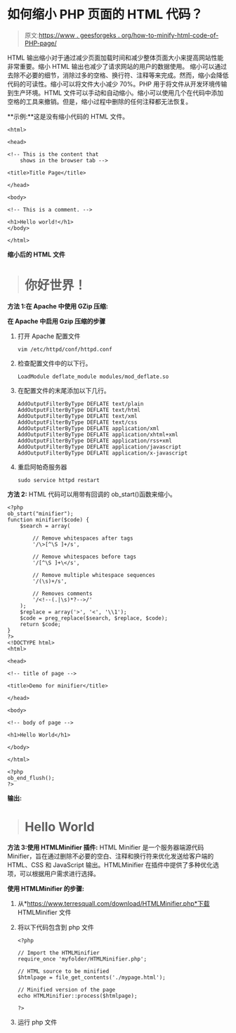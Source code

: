 # 如何缩小 PHP 页面的 HTML 代码？

> 原文:[https://www . geesforgeks . org/how-to-minify-html-code-of-PHP-page/](https://www.geeksforgeeks.org/how-to-minify-html-code-of-php-page/)

HTML 输出缩小对于通过减少页面加载时间和减少整体页面大小来提高网站性能非常重要。缩小 HTML 输出也减少了请求网站的用户的数据使用。
缩小可以通过去除不必要的细节，消除过多的空格、换行符、注释等来完成。然而，缩小会降低代码的可读性。缩小可以将文件大小减少 70%。PHP 用于将文件从开发环境传输到生产环境。HTML 文件可以手动和自动缩小。缩小可以使用几个在代码中添加空格的工具来撤销。但是，缩小过程中删除的任何注释都无法恢复。

**示例:**这是没有缩小代码的 HTML 文件。

```
<html>

<head>

<!-- This is the content that 
    shows in the browser tab -->

<title>Title Page</title>

</head>

<body>

<!-- This is a comment. -->

<h1>Hello world!</h1>
</body>

</html>
```

**缩小后的 HTML 文件**

> <title>扉页</title>
> 
> # 你好世界！

**方法 1:在 Apache 中使用 GZip 压缩:**

**在 Apache 中启用 Gzip 压缩的步骤**

1.  打开 Apache 配置文件

    ```
    vim /etc/httpd/conf/httpd.conf 
    ```

2.  检查配置文件中的以下行。

    ```
    LoadModule deflate_module modules/mod_deflate.so
    ```

3.  在配置文件的末尾添加以下几行。

    ```
    AddOutputFilterByType DEFLATE text/plain
    AddOutputFilterByType DEFLATE text/html
    AddOutputFilterByType DEFLATE text/xml
    AddOutputFilterByType DEFLATE text/css
    AddOutputFilterByType DEFLATE application/xml
    AddOutputFilterByType DEFLATE application/xhtml+xml
    AddOutputFilterByType DEFLATE application/rss+xml
    AddOutputFilterByType DEFLATE application/javascript
    AddOutputFilterByType DEFLATE application/x-javascript

    ```

4.  重启阿帕奇服务器

    ```
    sudo service httpd restart
    ```

**方法 2:** HTML 代码可以用带有回调的 ob_start()函数来缩小。

```
<?php
ob_start("minifier");
function minifier($code) {
    $search = array(

        // Remove whitespaces after tags
        '/\>[^\S ]+/s',

        // Remove whitespaces before tags
        '/[^\S ]+\</s',

        // Remove multiple whitespace sequences
        '/(\s)+/s',

        // Removes comments
        '/<!--(.|\s)*?-->/'
    );
    $replace = array('>', '<', '\\1');
    $code = preg_replace($search, $replace, $code);
    return $code;
}
?>
<!DOCTYPE html>
<html>

<head>

<!-- title of page -->

<title>Demo for minifier</title>

</head>

<body>

<!-- body of page -->

<h1>Hello World</h1>

</body>

</html>

<?php
ob_end_flush();
?>
```

**输出:**

> <title>Demo for minifier</title>
> 
> # Hello World

**方法 3:使用 HTMLMinifier 插件:** HTML Minifier 是一个服务器端源代码 Minifier，旨在通过删除不必要的空白、注释和换行符来优化发送给客户端的 HTML、CSS 和 JavaScript 输出。HTMLMinifier 在插件中提供了多种优化选项，可以根据用户需求进行选择。

**使用 HTMLMinifier 的步骤:**

1.  从*https://www.terresquall.com/download/HTMLMinifier.php*下载 HTMLMinifier 文件
2.  将以下代码包含到 php 文件

    ```
    <?php

    // Import the HTMLMinifier
    require_once 'myfolder/HTMLMinifier.php';

    // HTML source to be minified
    $htmlpage = file_get_contents('./mypage.html');

    // Minified version of the page
    echo HTMLMinifier::process($htmlpage);

    ?> 
    ```

3.  运行 php 文件
